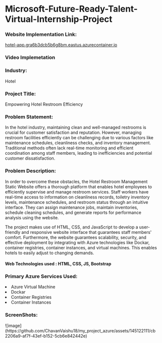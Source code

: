 <h1>Microsoft-Future-Ready-Talent-Virtual-Internship-Project</h1>

<h3>Website Implementation Link:</h3>
<a href="hotel-app.gra6b3dcb5b6g8bm.eastus.azurecontainer.io">hotel-app.gra6b3dcb5b6g8bm.eastus.azurecontainer.io</a>


<h3>Video Implemetation</h3>


<h3>Industry:</h3>
Hotel


<h3>Project Title: </h3>
Empowering Hotel Restroom Efficiency

<h3>Problem Statement:</h3>
In the hotel industry, maintaining clean and well-managed restrooms is crucial for customer satisfaction and reputation. However, managing restroom facilities efficiently can be challenging due to various factors like maintenance schedules, cleanliness checks, and inventory management. Traditional methods often lack real-time monitoring and efficient coordination among staff members, leading to inefficiencies and potential customer dissatisfaction.

<h3>Problem Description:</h3>
In order to overcome these obstacles, the Hotel Restroom Management Static Website offers a thorough platform that enables hotel employees to efficiently supervise and manage restroom services. Staff workers have real-time access to information on cleanliness records, toiletry inventory levels, maintenance schedules, and restroom status through an intuitive interface. They can assign maintenance jobs, maintain inventories, schedule cleaning schedules, and generate reports for performance analysis using the website.

The project makes use of HTML, CSS, and JavaScript to develop a user-friendly and responsive website interface that guarantees staff members' comfort. Furthermore, the website guarantees scalability, security, and effective deployment by integrating with Azure technologies like Dockar, container registries, container instances, and virtual machines. This enables hotels to easily adjust to changing demands.

<h4>Web Technologies used : HTML, CSS, JS, Bootstrap</h4>

<h3>Primary Azure Services Used:</h3>
<li>Azure Virtual Machine</li>
<li>Dockar</li>
<li>Container Registries</li>
<li>Container Instances</li>


<h3>ScreenShots:</h3>
![image](https://github.com/ChavanVaishu18/my_project_azure/assets/145122111/cb2206a9-af7f-43ef-b152-5cb6e842442e)


<h3></h3>






